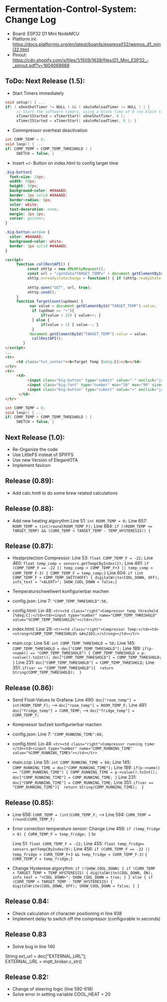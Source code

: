 # Fermentation-Control-System: Change Log
- Board: ESP32 D1 Mini NodeMCU 
- Platform.ini: https://docs.platformio.org/en/latest/boards/espressif32/wemos_d1_mini32.html
- Pinout: https://cdn.shopify.com/s/files/1/1509/1638/files/D1_Mini_ESP32_-_pinout.pdf?v=1604068668

## ToDo: Next Release (1.5):

- Start Timers immediately
```c
void setup() { ...
if( ( xOneShotTimer != NULL ) && ( xAutoReloadTimer != NULL ) ) { 
     // Start the software timers, using a block time of 0 (no block time). 
     xTimer1Started = xTimerStart( xOneShotTimer, 0 ); 
     xTimer2Started = xTimerStart( xAutoReloadTimer, 0 ); }
```
- Commpressor overheat deactivation
```c
int COMP_TEMP = 0;
void loop() { ...
if( COMP_TEMP > COMP_TEMP_THRESHOLD ) { 
     SWITCH = false; }
```
- Insert +/- Button on index.html to config target time
```CSS
.big-button{
  font-size: 24px;
  width: 50px;
  height: 50px;
  background-color: #04AA6D;
  border: 3px solid #04AA6D;
  border-radius: 6px;
  color: white;
  text-decoration: none;
  margin: 2px 2px;
  cursor: pointer;
}

.big-button:active {
  color: #04AA6D;
  background-color: white;
  border: 3px solid #04AA6D;
}
```

```html
<script>
     function callRestAPI() {          
          const xhttp = new XMLHttpRequest();
          const url = "/getdata?TARGET_TEMP=" + document.getElementById("TARGET_TEMP").value + "&TARGET_TIME=" + document.getElementById("TARGET_TIME").value;
          xhttp.onreadystatechange = function() { if (xhttp.readyState == 4 && xhttp.readyState == 200) { callback(xhttp.responseText); } }
          
          xhttp.open("GET", url, true);
          xhttp.send();
     }
     function TargetCount(updown) {
	       var value = document.getElementById("TARGET_TEMP").value;
            if (updown == "+"){
                if(value < 25) { value++; }
            } else {
                if(value > 1) { value--; }
            }
 	       document.getElementById("TARGET_TEMP").value = value;
            callRestAPI();
        }
</script>
...
<tr>
     <td class="txt_center"><b>Target Temp [&deg;C]:</b></td>
</tr>
<tr>
     <td>
          <input class="big-button" type="submit" value="-" onclick="javascript:TempCount('-')">
          <input class="big-font" type="number" min="20" max="99" size="4" name="TARGET_TEMP" id="TARGET_TEMP" value="%TARGET_TEMP%" onchange="javascript:callRestAPI()">
          <input class="big-button" type="submit" value="+" onclick="javascript:TempCount('+')">
      </td>
</tr>
```

```c
int COMP_TEMP = 0;
void loop() { ...
if( COMP_TEMP > COMP_TEMP_THRESHOLD ) { 
     SWITCH = false; }
```



## Next Release (1.0):
- Re-Organize the code
- Use LittleFS insteat of SPIFFS
- Use new Version of ElegantOTA
- Implement favicon 

## Release (0.89):
- Add calc.hmtl to do some brew related calculations 

## Release (0.88):
- Add new heating algorythm
    Line 51: `int ROOM_TEMP = 0;`
    Line 657: `ROOM_TEMP = (int)round(ROOM_TEMP_F);`
    Line 684:  `if ((ROOM_TEMP <= TARGET_TEMP) && (CURR_TEMP < TARGET_TEMP - TEMP_HYSTERESIS)) {`

## Release (0.87): 
- Heatprotection Compressor:
    Line  53: `float COMP_TEMP_F = -22;`
    Line 460: `float temp_comp = sensors.getTempCByIndex(2);`
    Line 461: `if (COMP_TEMP_F == -22 || temp_comp > COMP_TEMP_F+3 || temp_comp < COMP_TEMP_F-3)
                  { COMP_TEMP_F = temp_comp;}`
    Line 604: `if (int COMP_TEMP_F > COMP_TEMP_SWITCHOFF)
                  { digitalWrite(COOL_DOWN, OFF);
                    info_text = "<ALERT>";
                    SHOW_COOL_DOWN = false;}`
  
- Temperaturschwellwert konfigurierbar machen
- config.json:
  Line 7: `"COMP_TEMP_THRESHOLD":50,`
  
- config.html:
  Lin 48: `<tr><td class="right">Compressor temp threshold [%deg;C]:</td><td><input type="number" name="COMP_TEMP_THRESHOLD" value="%COMP_TEMP_THRESHOLD%"></td></tr>`

- index.html:
  Line 29: `<tr><td class="right">Compressor Temp:</td><td><strong>%COMP_TEMP_THRESHOLD% &#x2103;</strong></td></tr>`

- main.ccp:
  Line  54: `int COMP_TEMP_THRESHOLD = 50;`
  Line 145:  `COMP_TEMP_THRESHOLD = doc["COMP_TEMP_THRESHOLD"];`
  Line 189:  `if(p->name() == "COMP_TEMP_THRESHOLD") {
                COMP_TEMP_THRESHOLD = p->value().toInt();
                doc["COMP_TEMP_THRESHOLD"] = COMP_TEMP_THRESHOLD;
            }`
  Line 231: `doc["COMP_TEMP_THRESHOLD"] = COMP_TEMP_THRESHOLD;`
  Line 351: `if(var == "COMP_TEMP_THRESHOLD"){  return String(COMP_TEMP_THRESHOLD);  }`


## Release (0.86):

- Send Float-Values to Grafana:
  Line 490: `doc["room_temp"] = int(ROOM_TEMP_F);` --> `doc["room_temp"] = ROOM_TEMP_F;`
  Line 491: `doc["fridge_temp"] = CURR_TEMP;` --> `doc["fridge_temp"] = CURR_TEMP_F;`

- Kompressor laufzeit konfigurierbar machen
- config.json:
  Line 7: `"COMP_RUNNING_TIME":60,`
  
- config.html:
  Lin 48: `<tr><td class="right">Compressor running time:</td><td><input type="number" name="COMP_RUNNING_TIME" value="%COMP_RUNNING_TIME%"></td></tr>`
  
- main.ccp:
  Line 55:   `int COMP_RUNNING_TIME = 60;`
  Line 145:  `COMP_RUNNING_TIME = doc["COMP_RUNNING_TIME"];`
  Line 189:  `if(p->name() == "COMP_RUNNING_TIME") {
                COMP_RUNNING_TIME = p->value().toInt();
                doc["COMP_RUNNING_TIME"] = COMP_RUNNING_TIME;
            }`
  Line 231: `doc["COMP_RUNNING_TIME"] = COMP_RUNNING_TIME;`
  Line 351: `if(var == "COMP_RUNNING_TIME"){  return String(COMP_RUNNING_TIME);  }`

  
## Release (0.85):
- Line 656: `CURR_TEMP = (int)CURR_TEMP_F;` --> Line 594: `CURR_TEMP = (round)CURR_TEMP_F;`
- Error correction temperature sensor:
  Change Line 456: `if (temp_fridge > 0) { CURR_TEMP_F = temp_fridge; }` to

  Line  51: `float CURR_TEMP_F = -22;`
  Line 455: `float temp_fridge= sensors.getTempCByIndex(0);`
  Line 456: `if (CURR_TEMP_F == -22 || temp_fridge > CURR_TEMP_F+3 && temp_fridge < CURR_TEMP_F-3)`
                  `{ CURR_TEMP_F = temp_fridge;}`

- Change Hysterese algorythm:
  `if (!SHOW_COOL_DOWN) {
        if (CURR_TEMP  > TARGET_TEMP + TEMP_HYSTERESIS) {
            digitalWrite(COOL_DOWN, ON);
            info_text = "<COOL DOWN>";
            SHOW_COOL_DOWN = true;
        }
    } else {
        if (CURR_TEMP < TARGET_TEMP - TEMP_HYSTERESIS) {
             digitalWrite(COOL_DOWN, OFF);
             SHOW_COOL_DOWN = false;
        }
    }`

## Release 0.84:
- Check calculation of character positioning in line 938
- Implement delay to switch off the compressor (configurable in seconds)

## Release 0.83
- Solve bug in line 140

String ext_url = doc["EXTERNAL_URL"];     
EXTERNAL_URL = mqtt_broker.c_str()

## Release 0.82:
- Change of steering logic (line 592-618)
- Solve error in setting variable COOL_HEAT = 20
